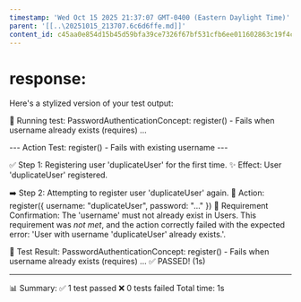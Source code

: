 ```yaml
---
timestamp: 'Wed Oct 15 2025 21:37:07 GMT-0400 (Eastern Daylight Time)'
parent: '[[..\20251015_213707.6c6d6ffe.md]]'
content_id: c45aa0e854d15b45d59bfa39ce7326f67bf531cfb6ee011602863c19f4cc0b73
---
```


# response:

Here's a stylized version of your test output:

🧪 Running test: PasswordAuthenticationConcept: register() - Fails when username already exists (requires) ...

\--- Action Test: register() - Fails with existing username ---

✅ Step 1: Registering user 'duplicateUser' for the first time.
✨ Effect: User 'duplicateUser' registered.

➡️ Step 2: Attempting to register user 'duplicateUser' again.
🚫 Action: register({ username: "duplicateUser", password: "..." })
🛑 Requirement Confirmation: The 'username' must not already exist in Users. This requirement was *not met*, and the action correctly failed with the expected error: 'User with username 'duplicateUser' already exists.'.

🎉 Test Result: PasswordAuthenticationConcept: register() - Fails when username already exists (requires) ... ✅ PASSED! (1s)

***

📊 Summary:
✅ 1 test passed
❌ 0 tests failed
Total time: 1s
